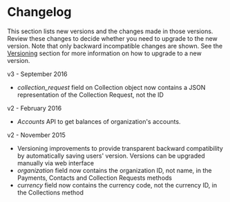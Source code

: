 # Changelog

This section lists new versions and the changes made in those versions. Review these changes to decide whether you need to upgrade to the new version. Note that only backward incompatible changes are shown. See the [Versioning](#versioning) section for more information on how to upgrade to a new version.

v3 - September 2016

* _collection_request_ field on Collection object now contains a JSON representation of the Collection Request, not the ID

v2 - February 2016

* _Accounts_ API to get balances of organization's accounts.

v2 - November 2015

* Versioning improvements to provide transparent backward compatibility by automatically saving users' version. Versions can be upgraded manually via web interface
* _organization_ field now contains the organization ID, not name, in the Payments, Contacts and Collection Requests methods
* _currency_ field now contains the currency code, not the currency ID, in the Collections method
